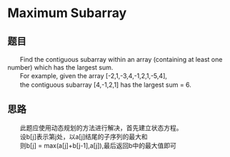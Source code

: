 
# Maximum Subarray

## 题目
　　Find the contiguous subarray within an array (containing at least one number) which has the largest sum. </br>
　　For example, given the array [-2,1,-3,4,-1,2,1,-5,4],</br>
　　the contiguous subarray [4,-1,2,1] has the largest sum = 6.</br>
## 思路
　　此题应使用动态规划的方法进行解决，首先建立状态方程。</br>
　　设b[j]表示第j处，以a[j]结尾的子序列的最大和</br>
　　则b[j] = max(a[j]+b[j-1],a[j]),最后返回b中的最大值即可</br>